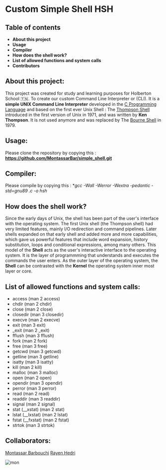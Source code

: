 # Custom Simple Shell HSH 


## Table of contents 
 - **About this project**
 - **Usage**
 - **Compiler**
 - **How does the shell work?**
 - **List of allowed functions and system calls**
 - **Contributors**


## About this project:
This project was created for study and learning purposes for Holberton School :tunisia:. To create our custom Command Line Interpreter or (CLI).
It is a **simple UNIX Command Line Interpreter** developed in the [C Programming Language](https://en.wikipedia.org/wiki/C_(programming_language)) and based on the first ever Unix Shell : The [Thompson Shell](https://en.wikipedia.org/wiki/Thompson_shell) introduced in the first version of Unix in 1971, and was written by **Ken Thompson**.
It is not used anymore and was replaced by The [Bourne Shell](https://en.wikipedia.org/wiki/Bourne_shell) in 1979.

## Usage:
Please clone the repository by copying this :
**https://github.com/MontassarBar/simple_shell.git**

## Compiler:
Please compile by copying this :
**gcc -Wall -Werror -Wextra -pedantic -std=gnu89 *.c -o hsh**

## How does the shell work?
Since the early days of Unix, the shell has been part of the user's interface with the operating system. 
The first Unix shell (the Thompson shell) had very limited features, mainly I/O redirection and command pipelines. Later shells expanded on that early shell and added more and more capabilities, which gave us powerful features that include word expansion, history substitution, loops and conditional expressions, among many others.
This model of the **Shell** acts as the user's interactive interface to the operating system.
It is the layer of programmming that understands and executes the commands the user enters.
As the outer layer of the operating system, the **Shell** can be contrasted with the **Kernel** the operating system inner most layer or core.


## List of allowed functions and system calls:
 - access (man 2 access)
 - chdir (man 2 chdir)
 - close (man 2 close)
 - closedir (man 3 closedir)
 - execve (man 2 execve)
 - exit (man 3 exit)
 - _exit (man 2 _exit)
 - fflush (man 3 fflush)
 - fork (man 2 fork)
 - free (man 3 free)
 - getcwd (man 3 getcwd)
 - getline (man 3 getline)
 - isatty (man 3 isatty)
 - kill (man 2 kill)
 - malloc (man 3 malloc)
 - open (man 2 open)
 - opendir (man 3 opendir)
 - perror (man 3 perror)
 - read (man 2 read)
 - readdir (man 3 readdir)
 - signal (man 2 signal)
 - stat (__xstat) (man 2 stat)
 - lstat (__lxstat) (man 2 lstat)
 - fstat (__fxstat) (man 2 fstat)
 - strtok (man 3 strtok)

## Collaborators:
[Montassar Barbouchi](https://github.com/MontassarBar)
[Rayen Hedri](https://github.com/rayenhdr93)

<img src="https://i.imgur.com/4RGpy2v_d.webp?maxwidth=760&fidelity=grand" alt="mon">
